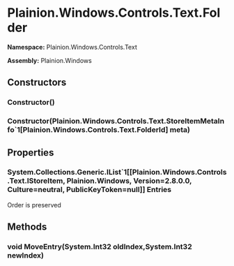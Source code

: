 
# Plainion.Windows.Controls.Text.Folder

**Namespace:** Plainion.Windows.Controls.Text

**Assembly:** Plainion.Windows


## Constructors

### Constructor()

### Constructor(Plainion.Windows.Controls.Text.StoreItemMetaInfo`1[Plainion.Windows.Controls.Text.FolderId] meta)


## Properties

### System.Collections.Generic.IList`1[[Plainion.Windows.Controls.Text.IStoreItem, Plainion.Windows, Version=2.8.0.0, Culture=neutral, PublicKeyToken=null]] Entries

Order is preserved


## Methods

### void MoveEntry(System.Int32 oldIndex,System.Int32 newIndex)
